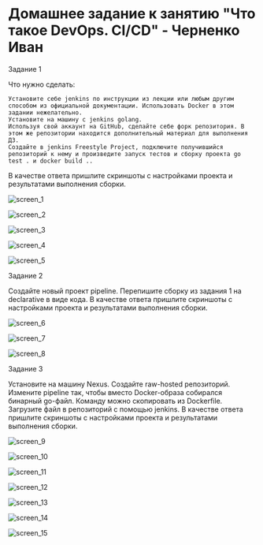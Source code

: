 # Домашнее задание к занятию "Что такое DevOps. СI/СD" - Черненко Иван #

Задание 1

Что нужно сделать:

    Установите себе jenkins по инструкции из лекции или любым другим способом из официальной документации. Использовать Docker в этом задании нежелательно.
    Установите на машину с jenkins golang.
    Используя свой аккаунт на GitHub, сделайте себе форк репозитория. В этом же репозитории находится дополнительный материал для выполнения ДЗ.
    Создайте в jenkins Freestyle Project, подключите получившийся репозиторий к нему и произведите запуск тестов и сборку проекта go test . и docker build ..

В качестве ответа пришлите скриншоты с настройками проекта и результатами выполнения сборки.

![screen_1](https://github.com/wankover/8-02-hw-ipchernenko/blob/main/img/jenkins-16.png)

![screen_2](https://github.com/wankover/8-02-hw-ipchernenko/blob/main/img/jenkins-2.png)

![screen_3](https://github.com/wankover/8-02-hw-ipchernenko/blob/main/img/jenkins-3.png)

![screen_4](https://github.com/wankover/8-02-hw-ipchernenko/blob/main/img/jenkins-4.png)

![screen_5](https://github.com/wankover/8-02-hw-ipchernenko/blob/main/img/jenkins-5.png)

Задание 2

Создайте новый проект pipeline.
Перепишите сборку из задания 1 на declarative в виде кода.
В качестве ответа пришлите скриншоты с настройками проекта и результатами выполнения сборки.

![screen_6](https://github.com/wankover/8-02-hw-ipchernenko/blob/main/img/jenkins-6.png)

![screen_7](https://github.com/wankover/8-02-hw-ipchernenko/blob/main/img/jenkins-7.png)

![screen_8](https://github.com/wankover/8-02-hw-ipchernenko/blob/main/img/jenkins-8.png)

Задание 3

Установите на машину Nexus.
Создайте raw-hosted репозиторий.
Измените pipeline так, чтобы вместо Docker-образа собирался бинарный go-файл. Команду можно скопировать из Dockerfile.
Загрузите файл в репозиторий с помощью jenkins.
В качестве ответа пришлите скриншоты с настройками проекта и результатами выполнения сборки.

![screen_9](https://github.com/wankover/8-02-hw-ipchernenko/blob/main/img/jenkins-9.png)

![screen_10](https://github.com/wankover/8-02-hw-ipchernenko/blob/main/img/jenkins-10.png)

![screen_11](https://github.com/wankover/8-02-hw-ipchernenko/blob/main/img/jenkins-11.png)

![screen_12](https://github.com/wankover/8-02-hw-ipchernenko/blob/main/img/jenkins-12.png)

![screen_13](https://github.com/wankover/8-02-hw-ipchernenko/blob/main/img/jenkins-13.png)

![screen_14](https://github.com/wankover/8-02-hw-ipchernenko/blob/main/img/jenkins-14.png)

![screen_15](https://github.com/wankover/8-02-hw-ipchernenko/blob/main/img/jenkins-15.png)
